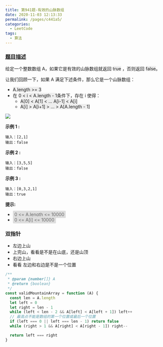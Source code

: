 ```yaml
---
title: 第941题-有效的山脉数组
date: 2020-11-03 12:13:33
permalink: /pages/c441a5/
categories:
  - LeetCode
tags:
  - 算法
---
```


### [题目描述](https://leetcode-cn.com/problems/valid-mountain-array/)

给定一个整数数组 A，如果它是有效的山脉数组就返回 <span style="background: #eee" >true</span> ，否则返回 <span style="background: #eee" >false</span>。

让我们回顾一下，如果 A 满足下述条件，那么它是一个山脉数组：

- <span style="background: #eee" >A.length >= 3</span>
- 在 <span style="background: #eee" >0 < i < A.length - 1</span>条件下，存在 i 使得：
  - <span style="background: #eee" >A[0] < A[1] < ... A[i-1] < A[i]</span>
  - <span style="background: #eee" >A[i] > A[i+1] > ... > A[A.length - 1]</span>

<img src="https://cdn.jsdelivr.net/gh/xiaojun996/CDN/images/leetcode/hint_valid_mountain_array.png" />

<!-- more -->

**示例 1 :**

```
输入：[2,1]
输出：false
```

**示例 2 :**

```
输入：[3,5,5]
输出：false
```

**示例 3 :**

```
输入：[0,3,2,1]
输出：true
```

**提示:**

- <span style="background: #ddd; color: #666; padding: 3px 5px; border-radius: 2px;">0 <= A.length <= 10000</span>
- <span style="background: #ddd; color: #666; padding: 3px 5px; border-radius: 2px;">0 <= A[i] <= 10000</span>

### 双指针

- 左边上山
- 上完山，看看是不是在山底，还是山顶
- 右边上山
- 看看 左边和右边是不是一个位置

```JavaScript
/**
 * @param {number[]} A
 * @return {boolean}
 */
const validMountainArray = function (A) {
  const len = A.length
  let left = 0
  let right = len - 1
  while (left < len - 2 && A[left] < A[left + 1]) left++
  // 最高点不能是数组的第一个位置或最后一个位置
  if (left === 0 || left === len - 1) return false
  while (right > 1 && A[right] < A[right - 1]) right--

  return left === right
}
```
